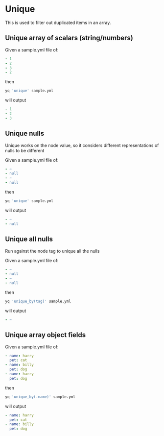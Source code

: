 # Unique

This is used to filter out duplicated items in an array.

## Unique array of scalars (string/numbers)
Given a sample.yml file of:
```yaml
- 1
- 2
- 3
- 2
```
then
```bash
yq 'unique' sample.yml
```
will output
```yaml
- 1
- 2
- 3
```

## Unique nulls
Unique works on the node value, so it considers different representations of nulls to be different

Given a sample.yml file of:
```yaml
- ~
- null
- ~
- null
```
then
```bash
yq 'unique' sample.yml
```
will output
```yaml
- ~
- null
```

## Unique all nulls
Run against the node tag to unique all the nulls

Given a sample.yml file of:
```yaml
- ~
- null
- ~
- null
```
then
```bash
yq 'unique_by(tag)' sample.yml
```
will output
```yaml
- ~
```

## Unique array object fields
Given a sample.yml file of:
```yaml
- name: harry
  pet: cat
- name: billy
  pet: dog
- name: harry
  pet: dog
```
then
```bash
yq 'unique_by(.name)' sample.yml
```
will output
```yaml
- name: harry
  pet: cat
- name: billy
  pet: dog
```

